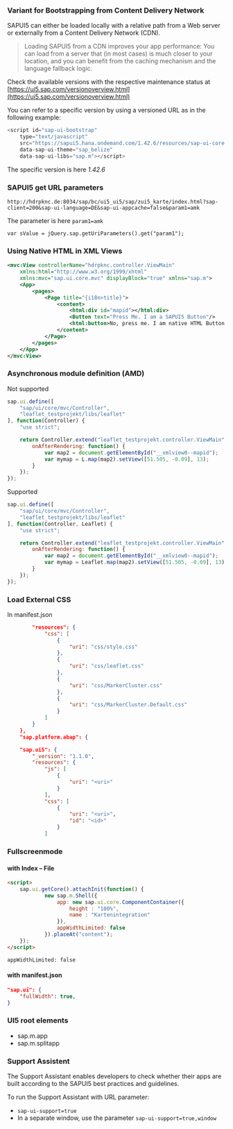 ### Variant for Bootstrapping from Content Delivery Network
SAPUI5 can either be loaded locally with a relative path from a Web server  
or externally from a Content Delivery Network (CDN).
> Loading SAPUI5 from a CDN improves your app performance: You can load from a server that (in most cases) is much closer to your location, and you can benefit from the caching mechanism and the language fallback logic.  

Check the available versions with the respective maintenance status at [https://ui5.sap.com/versionoverview.html](https://ui5.sap.com/versionoverview.html)  

You can refer to a specific version by using a versioned URL as in the following example:  
```javascript
<script id="sap-ui-bootstrap"
    type="text/javascript"
    src="https://sapui5.hana.ondemand.com/1.42.6/resources/sap-ui-core.js"
    data-sap-ui-theme="sap_belize"
    data-sap-ui-libs="sap.m"></script>
```
The specific version is here *1.42.6*

### SAPUI5 get URL parameters  
`http://hdrpknc.de:8034/sap/bc/ui5_ui5/sap/zui5_karte/index.html?sap-client=200&sap-ui-language=DE&sap-ui-appcache=false&param1=amk`

The parameter is here `param1=amk`

`var sValue = jQuery.sap.getUriParameters().get("param1");`
### Using Native HTML in XML Views
```xml
<mvc:View controllerName="hdrpknc.controller.ViewMain" 
	xmlns:html="http://www.w3.org/1999/xhtml"
	xmlns:mvc="sap.ui.core.mvc" displayBlock="true" xmlns="sap.m">
	<App>
	 	<pages>
	 		<Page title="{i18n>title}">
				<content>
					<html:div id="mapid"></html:div>
					<Button text="Press Me. I am a SAPUI5 Button"/>
					<html:button>No, press me. I am native HTML Button.</html:button>
				</content>
			</Page>
		</pages>
	</App>
</mvc:View>
```

### Asynchronous module definition (AMD)

Not supported

```javascript
sap.ui.define([
	"sap/ui/core/mvc/Controller",
	"leaflet_testprojekt/libs/leaflet"
], function(Controller) {
	"use strict";

	return Controller.extend("leaflet_testprojekt.controller.ViewMain", {
		onAfterRendering: function() {
			var map2 = document.getElementById("__xmlview0--mapid");
			var mymap = L.map(map2).setView([51.505, -0.09], 13);
		}
	});
});

```
Supported

```javascript
sap.ui.define([
	"sap/ui/core/mvc/Controller",
	"leaflet_testprojekt/libs/leaflet"
], function(Controller, Leaflet) {
	"use strict";

	return Controller.extend("leaflet_testprojekt.controller.ViewMain", {
		onAfterRendering: function() {
			var map2 = document.getElementById("__xmlview0--mapid");
			var mymap = Leaflet.map(map2).setView([51.505, -0.09], 13);
		}
	});
});

```
### Load External CSS

In manifest.json 

```JSON
		"resources": {
			"css": [
				{
					"uri": "css/style.css"
				},
				{
					"uri": "css/leaflet.css"
				},
				{
					"uri": "css/MarkerCluster.css"
				},
				{
					"uri": "css/MarkerCluster.Default.css"
				}
			]
		}
	},
	"sap.platform.abap": {
```

```JSON
    "sap.ui5": {
        "_version": "1.1.0",
        "resources": {
            "js": [
                {
                    "uri": "<uri>"
                }
            ],
            "css": [
                {
                    "uri": "<uri>",
                    "id": "<id>"
                }
            ]
```

### Fullscreenmode 
#### with Index – File

```html
<script>
	sap.ui.getCore().attachInit(function() {
			new sap.m.Shell({
				app: new sap.ui.core.ComponentContainer({
					height : "100%",
					name : "Kartenintegration"
				}),
				appWidthLimited: false
			}).placeAt("content");
	});
</script>
```
```appWidthLimited: false```
#### with manifest.json
```json
"sap.ui": {
    "fullWidth": true,
}
```
### UI5 root elements
* sap.m.app
* sap.m.splitapp

### Support Assistent
The Support Assistant enables developers to check whether their apps are built according to the SAPUI5 best practices and guidelines.

To run the Support Assistant with URL parameter:
* ```sap-ui-support=true```
* In a separate window, use the parameter ```sap-ui-support=true,window```
